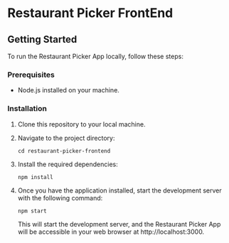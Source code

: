 # Restaurant Picker FrontEnd

## Getting Started

To run the Restaurant Picker App locally, follow these steps:

### Prerequisites
- Node.js installed on your machine.

### Installation

1. Clone this repository to your local machine.

2. Navigate to the project directory:

    ```
    cd restaurant-picker-frontend
    ```

3. Install the required dependencies:

    ```
    npm install
    ```

4. Once you have the application installed, start the development server with the following command:

    ```
    npm start
    ```

    This will start the development server, and the Restaurant Picker App will be accessible in your web browser at http://localhost:3000.
